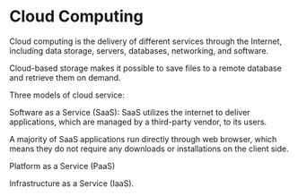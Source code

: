 # Cloud Computing

Cloud computing is the delivery of different services through the Internet, including data storage, servers, databases, networking, and software.

Cloud-based storage makes it possible to save files to a remote database and retrieve them on demand. 

Three models of cloud service:

Software as a Service (SaaS):  SaaS utilizes the internet to deliver applications, which are managed by a third-party vendor, to its users.

A majority of SaaS applications run directly through web browser, which means they do not require any downloads or installations on the client side.

Platform as a Service (PaaS)

Infrastructure as a Service (IaaS).


